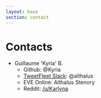 ```yaml
---
layout: base
section: contact
---
```

# Contacts

* Guillaume 'Kyria' B.
    * Github: @Kyria
    * [TweetFleet Slack](https://www.fuzzwork.co.uk/tweetfleet-slack-invites/): @althalus
    * EVE Online: Althalus Stenory
    * Reddit: [/u/Karlyna](https://www.reddit.com/user/Karlyna)